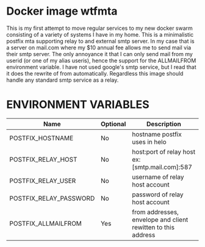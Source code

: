 # Docker image wtfmta

This is my first attempt to move regular services to my new docker swarm
consisting of a variety of systems I have in my home. This is a minimalistic
postfix mta supporting relay to and external smtp server. In my case that is
a server on mail.com where my $10 annual fee allows me to send mail via their
smtp server. The only annoyance it that I can only send mail from my userid
(or one of my alias useris), hence the support for the ALLMAILFROM environment
variable. I have not used google's smtp service, but I read that it does the
rewrite of from automatically. Regardless this image should handle any standard
smtp service as a relay.

# ENVIRONMENT VARIABLES

|Name|Optional|Description|
|---|---|---|
|POSTFIX_HOSTNAME|No|hostname postfix uses in helo|
|POSTFIX_RELAY_HOST|No|host:port of relay host ex: [smtp.mail.com]:587|
|POSTFIX_RELAY_USER|No|username of relay host account|
|POSTFIX_RELAY_PASSWORD|No|password of relay host account|
|POSTFIX_ALLMAILFROM|Yes|from addresses, envelope and client rewitten to this address|
